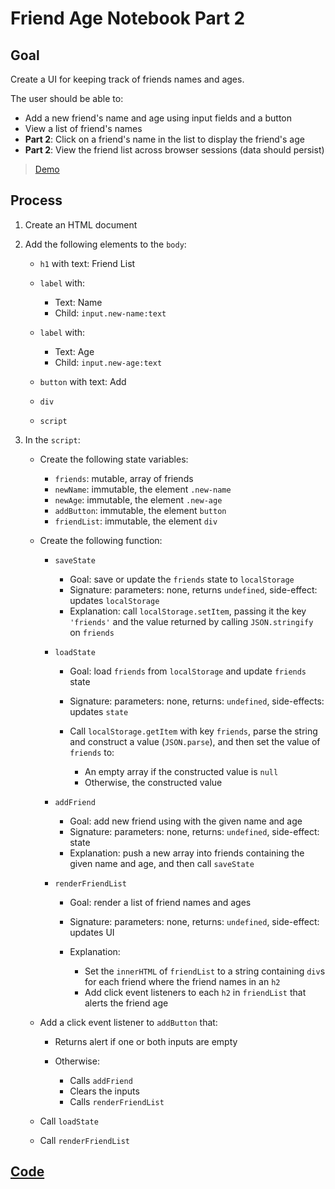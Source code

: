 # Friend Age Notebook Part 2

## Goal

Create a UI for keeping track of friends names and ages.

The user should be able to:

- Add a new friend's name and age using input fields and a button
- View a list of friend's names
- **Part 2**: Click on a friend's name in the list to display the friend's age
- **Part 2**: View the friend list across browser sessions (data should persist)

> [Demo](demo.html)

## Process

1. Create an HTML document
2. Add the following elements to the `body`:

   - `h1` with text: Friend List
   - `label` with:

     - Text: Name
     - Child: `input.new-name:text`

   - `label` with:

     - Text: Age
     - Child: `input.new-age:text`

   - `button` with text: Add
   - `div`
   - `script`

3. In the `script`:

   - Create the following state variables:

     - `friends`: mutable, array of friends
     - `newName`: immutable, the element `.new-name`
     - `newAge`: immutable, the element `.new-age`
     - `addButton`: immutable, the element `button`
     - `friendList`: immutable, the element `div`

   - Create the following function:

     - `saveState`

       - Goal: save or update the `friends` state to `localStorage`
       - Signature: parameters: none, returns `undefined`, side-effect: updates `localStorage`
       - Explanation: call `localStorage.setItem`, passing it the key `'friends'` and the value returned by calling `JSON.stringify` on `friends`

     - `loadState`

       - Goal: load `friends` from `localStorage` and update `friends` state
       - Signature: parameters: none, returns: `undefined`, side-effects: updates `state`
       - Call `localStorage.getItem` with key `friends`, parse the string and construct a value (`JSON.parse`), and then set the value of `friends` to:

         - An empty array if the constructed value is `null`
         - Otherwise, the constructed value

     - `addFriend`

       - Goal: add new friend using with the given name and age
       - Signature: parameters: none, returns: `undefined`, side-effect: state
       - Explanation: push a new array into friends containing the given name and age, and then call `saveState`

     - `renderFriendList`

       - Goal: render a list of friend names and ages
       - Signature: parameters: none, returns: `undefined`, side-effect: updates UI
       - Explanation:

         - Set the `innerHTML` of `friendList` to a string containing `div`s for each friend where the friend names in an `h2`
         - Add click event listeners to each `h2` in `friendList` that alerts the friend age

   - Add a click event listener to `addButton` that:

     - Returns alert if one or both inputs are empty
     - Otherwise:

       - Calls `addFriend`
       - Clears the inputs
       - Calls `renderFriendList`

   - Call `loadState`
   - Call `renderFriendList`

## [Code](index.html)
